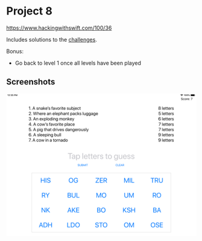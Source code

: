 # Project 8

https://www.hackingwithswift.com/100/36

Includes solutions to the [challenges](https://www.hackingwithswift.com/read/8/6/wrap-up).

Bonus:
- Go back to level 1 once all levels have been played

## Screenshots

![screenshot1](screenshots/screen01.png)
